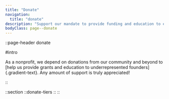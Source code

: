 ```yaml
---
title: "Donate"
navigation:
  title: "donate"
description: "Support our mandate to provide funding and education to emerging studios."
bodyClass: page--donate
---
```


::page-header
donate

#intro

As a nonprofit, we depend on donations from our community and beyond to [help us provide grants and education to underrepresented founders]{.gradient-text}. Any amount of support is truly appreciated!

::

::section
  ::donate-tiers
  ::
::
